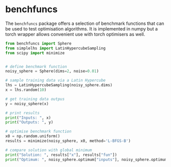# benchfuncs

The `benchfuncs` package offers a selection of benchmark functions that can be used to test optimisation algorithms. It is implemented in numpy but a torch wrapper allows convenient use with torch optimisers as well.

```python
from benchfuncs import Sphere
from simplelhs import LatinHypercubeSampling
from scipy import minimize


# define benchmark function
noisy_sphere = Sphere(dims=2, noise=0.01)

# sample training data via a Latin Hypercube
lhs = LatinHypercubeSampling(noisy_sphere.dims)
x = lhs.random(10)

# get training data outpus
y = noisy_sphere(x)

# print results
print("Inputs: ", x)
print("Outputs: ", y)

# optimise benchmark function
x0 = np.random.uniform()
results = minimize(noisy_sphere, x0, method='L-BFGS-B')

# compare solution with global minimum
print("Solution: ", results["x"], results["fun"])
print("Optimum: ", noisy_sphere.optimum["inputs"], noisy_sphere.optimum["output"])
```
